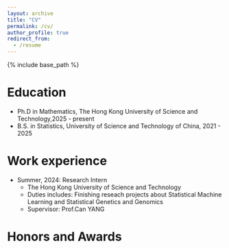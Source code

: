 ```yaml
---
layout: archive
title: "CV"
permalink: /cv/
author_profile: true
redirect_from:
  - /resume
---
```


{% include base_path %}

Education
======
* Ph.D in Mathematics, The Hong Kong University of Science and Technology,2025 - present
* B.S. in Statistics,  University of Science and Technology of China, 2021 - 2025

Work experience
======
* Summer, 2024: Research Intern
  * The Hong Kong University of Science and Technology
  * Duties includes: Finishing reseach projects about Statistical Machine Learning and Statistical Genetics and Genomics
  * Supervisor: Prof.Can YANG


  
Honors and Awards
======



